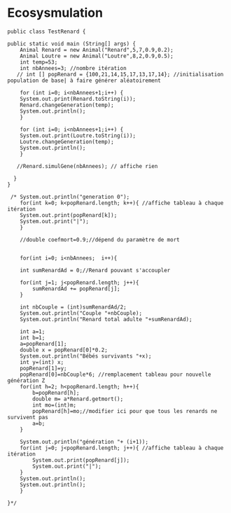 # Ecosysmulation
	public class TestRenard {

	public static void main (String[] args) {
		Animal Renard = new Animal("Renard",5,7,0.9,0.2);
		Animal Loutre = new Animal("Loutre",8,2,0.9,0.5);
		int temp=53;
	    int nbAnnees=3; //nombre itération
	   // int [] popRenard = {100,21,14,15,17,13,17,14}; //initialisation population de base| à faire générer aléatoirement 

		for (int i=0; i<nbAnnees+1;i++) {
		System.out.print(Renard.toString(i));
	    Renard.changeGeneration(temp);
	    System.out.println();
		}

		for (int i=0; i<nbAnnees+1;i++) {
		System.out.print(Loutre.toString(i));
	    Loutre.changeGeneration(temp);
	    System.out.println();
		}

	   //Renard.simulGene(nbAnnees); // affiche rien

	  }
	}

	 /* System.out.println("generation 0");
	    for(int k=0; k<popRenard.length; k++){ //affiche tableau à chaque itération
		System.out.print(popRenard[k]);
		System.out.print("|");
	    } 

	    //double coefmort=0.9;//dépend du paramètre de mort


	    for(int i=0; i<nbAnnees;  i++){

		int sumRenardAd = 0;//Renard pouvant s'accoupler

		for(int j=1; j<popRenard.length; j++){
		    sumRenardAd += popRenard[j];
		}

		int nbCouple = (int)sumRenardAd/2;
		System.out.println("Couple "+nbCouple);
		System.out.println("Renard total adulte "+sumRenardAd);

		int a=1;
		int b=1;
		a=popRenard[1];
		double x = popRenard[0]*0.2;
		System.out.println("Bébés survivants "+x);
		int y=(int) x;
		popRenard[1]=y;
		popRenard[0]=nbCouple*6; //remplacement tableau pour nouvelle génération Z
		for(int h=2; h<popRenard.length; h++){
		    b=popRenard[h];
		    double m= a*Renard.getmort();
		    int mo=(int)m;
		    popRenard[h]=mo;//modifier ici pour que tous les renards ne survivent pas
		    a=b;
		}

		System.out.println("génération "+ (i+1));
		for(int j=0; j<popRenard.length; j++){ //affiche tableau à chaque itération
		    System.out.print(popRenard[j]);
		    System.out.print("|");
		} 
		System.out.println();
		System.out.println();
	    }

	}*/

